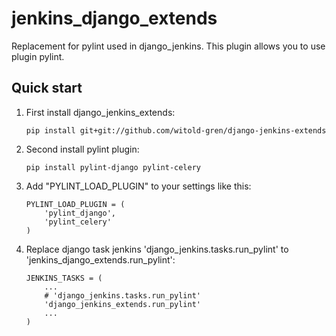 jenkins_django_extends
======================


Replacement for pylint used in django_jenkins. This plugin allows you to use plugin pylint.

Quick start
-----------
1. First install django_jenkins_extends:

	```
	pip install git+git://github.com/witold-gren/django-jenkins-extends
	```

2. Second install pylint plugin:

	```
	pip install pylint-django pylint-celery
	```

3. Add "PYLINT_LOAD_PLUGIN" to your settings like this:

	```
    PYLINT_LOAD_PLUGIN = (
        'pylint_django',
        'pylint_celery'
    )
	```

4. Replace django task jenkins 'django_jenkins.tasks.run_pylint' to 'jenkins_django_extends.run_pylint':

	```
    JENKINS_TASKS = (
    	...
    	# 'django_jenkins.tasks.run_pylint'
    	'django_jenkins_extends.run_pylint'
    	...
    )
	```